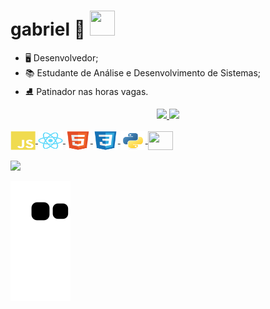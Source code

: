 # gabriel 🚀 <img src="https://media.giphy.com/media/yBgscAAQRDhig20tD1/giphy.gif" width="40" height="40"/>

- 🖥️ Desenvolvedor;
- 📚 Estudante de Análise e Desenvolvimento de Sistemas;
- ⛸️ Patinador nas horas vagas.

<div align="center">
  <a href="https://github.com/eoGabrielo">
  <img height="150em" src="https://github-readme-stats.vercel.app/api?username=eoGabrielo&show_icons=true&theme=cobalt&include_all_commits=true&count_private=true"/>
  <img height="150em" src="https://github-readme-stats.vercel.app/api/top-langs/?username=eoGabrielo&layout=compact&langs_count=7&theme=cobalt"/>
</div>

</div>
<div style="display: inline_block"><br>
  <img align="center" height="30" width="40" src="https://raw.githubusercontent.com/devicons/devicon/master/icons/javascript/javascript-plain.svg">
  <img align="center" height="30" width="40" src="https://raw.githubusercontent.com/devicons/devicon/master/icons/react/react-original.svg">
  <img align="center" height="30" width="40" src="https://raw.githubusercontent.com/devicons/devicon/master/icons/html5/html5-original.svg">
  <img align="center" height="30" width="40" src="https://raw.githubusercontent.com/devicons/devicon/master/icons/css3/css3-original.svg">
  <img align="center" height="30" width="40" src="https://raw.githubusercontent.com/devicons/devicon/master/icons/python/python-original.svg">
  <img align="center" height="30" width="40" src="https://cdn.jsdelivr.net/gh/devicons/devicon/icons/bootstrap/bootstrap-original.svg" />
</div>

<div>
<br/>
  <a href="https://www.linkedin.com/in/gabriel-jos%C3%A9-de-oliveira-4b614b185/" target="_blank"><img src="https://img.shields.io/badge/-LinkedIn-%230077B5?style=for-the-badge&logo=linkedin&logoColor=white" target="_blank"></a> 
 
![snake gif](https://github.com/eoGabrielo/eoGabrielo/blob/output/github-contribution-grid-snake.svg)
 
</div>

